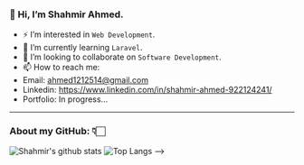 ### 👋 Hi, I’m Shahmir Ahmed.
- ⚡ I’m interested in ```Web Development```.
- 🌱 I’m currently learning ```Laravel```.
- 👯 I’m looking to collaborate on ```Software Development```.
- 📫 How to reach me:
- Email: ahmed1212514@gmail.com
- Linkedin: https://www.linkedin.com/in/shahmir-ahmed-922124241/
- Portfolio: In progress...


<hr>

###  About my GitHub: 👇🏻

![Shahmir's github stats](https://github-readme-stats.vercel.app/api?username=shahmir-ahmed&hide=contribs,prs&show_icons=true&hide_border=true&title_color=000)
![Top Langs](https://github-readme-stats.vercel.app/api/top-langs/?username=shahmir-ahmed&layout=compact&hide_border=true)
-->
<!--
<br>
<hr>
<p align="center"> 
  Total Visitors on Shahmir's Profile<br>
  <img src="https://profile-counter.glitch.me/shahmir-ahmed/count.svg" />
</p>


<!---
shahmir-ahmed/shahmir-ahmed is a ✨ special ✨ repository because its `README.md` (this file) appears on your GitHub profile.
You can click the Preview link to take a look at your changes.
--->

